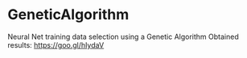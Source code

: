 # GeneticAlgorithm
Neural Net training data selection using a Genetic Algorithm
Obtained results: https://goo.gl/hIydaV
